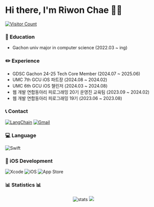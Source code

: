 # Hi there, I'm Riwon Chae 👋🏻

<p>
  <a href="https://hits.seeyoufarm.com">
    <img src="https://hits.seeyoufarm.com/api/count/incr/badge.svg?url=https%3A%2F%2Fgithub.com%2Fcherry-p0p&count_bg=%2341B883&title_bg=%23CDC2C2&icon=github.svg&icon_color=%23E7E7E7&title=hits&edge_flat=false" alt="Visitor Count"/>
  </a>
</p>

### 🏫 Education
- Gachon univ major in computer science (2022.03 ~ ing)

### ✏️ Experience
- GDSC Gachon 24-25 Tech Core Member (2024.07 ~ 2025.06)
- UMC 7th GCU iOS 파트장 (2024.08 ~ 2024.02)
- UMC 6th GCU iOS 챌린저 (2024.03 ~ 2024.08)
- 웹 개발 연합동아리 피로그래밍 20기 운영진 교육팀 (2023.09 ~ 2024.02)
- 웹 개발 연합동아리 피로그래밍 19기 (2023.06 ~ 2023.08)

### 📞 Contact
[![LangChain](https://img.shields.io/badge/LangChain-1C3C3C?style=for-the-badge&logo=langchain&logoColor=white)](https://www.linkedin.com/in/cherry-p0p)
[![Gmail](https://img.shields.io/badge/Gmail-EA4335?style=for-the-badge&logo=Gmail&logoColor=white)](mailto:cherrypop3678@gmail.com)

### 💻 Language
![Swift](https://img.shields.io/badge/Swift-F05138?style=for-the-badge&logo=Swift&logoColor=white)

### 🍏 iOS Development
![Xcode](https://img.shields.io/badge/Xcode-147EFB?style=for-the-badge&logo=Xcode&logoColor=white)
![iOS](https://img.shields.io/badge/iOS-000000?style=for-the-badge&logo=iOS&logoColor=white)
![App Store](https://img.shields.io/badge/App%20Store-0D96F6?style=for-the-badge&logo=App%20Store&logoColor=white)

### 📊 Statistics 📊
<div style="text-align: center; margin-top: 20px;">
  <img alt="stats" src="https://github-readme-stats.vercel.app/api?username=cherry-p0p&show_icons=true&count_private=true&theme=holi" style="max-width: 60%; height: auto; margin-bottom: 20px;" />
  <img src="https://github-readme-stats.vercel.app/api/top-langs/?username=cherry-p0p&hide=c%23,powershell,Mathematica,Ruby,Objective-C,Objective-C%2b%2b,Cuda&title_color=61dafb&text_color=ffffff&icon_color=61dafb&bg_color=20232a&langs_count=8&layout=compact&border_color=61dafb&hide_border=true&size_weight=0.4&count_weight=0.4" style="max-width: 100%; height: auto;" />
</div>


